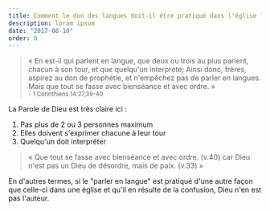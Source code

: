 ```yaml
---
title: Comment le don des langues doit-il être pratiqué dans l'église ?
description: loram ipsum
date: "2017-08-10"
order: 8
---
```


> « En est-il qui parlent en langue, que deux ou trois au plus parlent, chacun à son tour, et que quelqu'un interprète; Ainsi donc, frères, aspirez au don de prophétie, et n'empêchez pas de parler en langues. Mais que tout se fasse avec bienséance et avec ordre. » <br><small>- 1 Corinthiens 14:27,39-40</small>

La Parole de Dieu est très claire ici :

1. Pas plus de 2 ou 3 personnes maximum
2. Elles doivent s'exprimer chacune à leur tour
3. Quelqu'un doit interpréter

> « Que tout se fasse avec bienséance et avec ordre. (v.40) car Dieu n'est pas un Dieu de désordre, mais de paix. (v.33) »

En d'autres termes, si le "parler en langue" est pratiqué d'une autre façon que celle-ci dans une église et qu'il en résulte de la confusion, Dieu n'en est pas l'auteur.